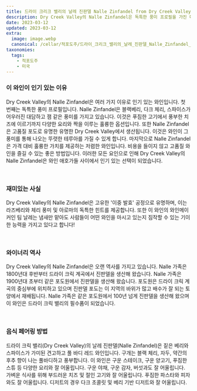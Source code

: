 ```yaml
---
title: 드라이 크리크 밸리의 날레 진판델 Nalle Zinfandel from Dry Creek Valley
description: Dry Creek Valley의 Nalle Zinfandel은 독특한 풍미 프로필을 가진 대담하고 강력한 와인입니다. 이 진판델은 잘 익은 블랙베리와 라즈베리 향이 어우러져 풍부하고 육즙이 풍부한 식감을 가지고 있으며 약간의 향신료와 약간의 오크 향이 더해집니다. 그 복합성과 풍미의 깊이는 바비큐와 구운 고기와 같은 대담한 풍미와 완벽한 조화를 이룹니다.
date: 2023-03-12
updated: 2023-03-12
extra:
  image: image.webp
  canonical: /cellar/적포도주/드라이_크리크_밸리의_날레_진판델_Nalle_Zinfandel_from_Dry_Creek_Valley/index.md
taxonomies:
  tags: 
    - 적포도주
    - 미국
---
```


### 이 와인이 인기 있는 이유

Dry Creek Valley의 Nalle Zinfandel은 여러 가지 이유로 인기 있는 와인입니다. 첫 번째는 독특한 풍미 프로필입니다. Nalle Zinfandel은 블랙베리, 다크 체리, 스파이스가 어우러진 대담하고 잼 같은 풍미를 가지고 있습니다. 이것은 푸짐한 고기에서 풍부한 치즈에 이르기까지 다양한 요리와 짝을 이루는 훌륭한 옵션입니다. 또한 Nalle Zinfandel은 고품질 포도로 유명한 유명한 Dry Creek Valley에서 생산됩니다. 이것은 와인이 그 풍미를 통해 나오는 뚜렷한 테루아를 가질 수 있게 합니다. 마지막으로 Nalle Zinfandel은 가격 대비 훌륭한 가치를 제공하는 저렴한 와인입니다. 비용을 들이지 않고 고품질 와인을 즐길 수 있는 좋은 방법입니다. 이러한 모든 요인으로 인해 Dry Creek Valley의 Nalle Zinfandel은 와인 애호가들 사이에서 인기 있는 선택이 되었습니다.

&nbsp;  

### 재미있는 사실

Dry Creek Valley의 Nalle Zinfandel은 고유한 '이중 발효' 공정으로 유명하며, 이는 라즈베리와 체리 풍미 및 아로마의 독특한 힌트를 제공합니다. 또한 이 와인의 와인메이커인 팀 날레는 냄새만 맡아도 사람들이 어떤 와인을 마시고 있는지 짐작할 수 있는 기이한 능력을 가지고 있다고 합니다!

&nbsp;  

### 와이너리 역사

Dry Creek Valley의 Nalle Zinfandel은 오랜 역사를 가지고 있습니다. Nalle 가족은 1800년대 후반부터 드라이 크릭 계곡에서 진판델을 생산해 왔습니다. Nalle 가족은 1900년대 초부터 같은 포도원에서 진판델을 생산해 왔습니다. 포도원은 드라이 크릭 계곡의 중심부에 위치하고 있으며 진판델 포도는 이 지역의 바위가 많고 배수가 잘 되는 토양에서 재배됩니다. Nalle 가족은 같은 포도원에서 100년 넘게 진판델을 생산해 왔으며 이 와인은 드라이 크릭 밸리의 필수품이 되었습니다.

&nbsp;  

### 음식 페어링 방법

드라이 크릭 밸리(Dry Creek Valley)의 날레 진판델(Nalle Zinfandel)은 짙은 베리와 스파이스가 가미된 견고하고 풀 바디 레드 와인입니다. 구개는 블랙 체리, 자두, 약간의 후추 향이 나는 풀바디하고 풍부합니다. 이 와인은 구운 스테이크, 구운 양고기, 푸짐한 스튜 등 다양한 요리와 잘 어울립니다. 구운 야채, 구운 감자, 버섯과도 잘 어울립니다. 가벼운 식사를 위해 부드러운 치즈 및 절인 고기와 잘 어울립니다. 푸짐한 파스타와 피자와도 잘 어울립니다. 디저트의 경우 다크 초콜릿 및 베리 기반 디저트와 잘 어울립니다.

&nbsp;  
